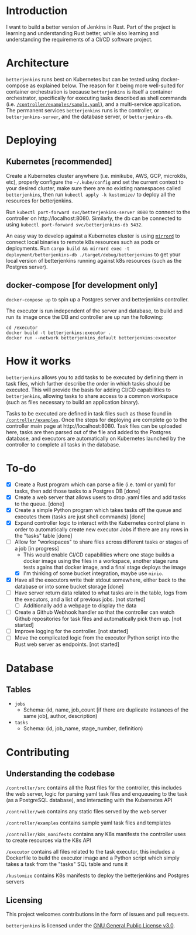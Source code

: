 # Introduction

I want to build a better version of Jenkins in Rust. Part of the project is learning and understanding Rust better, while also learning and understanding the requirements of a CI/CD software project.

# Architecture

`betterjenkins` runs best on Kubernetes but can be tested using docker-compose as explained below. The reason for it being more well-suited for container orchestration is because `betterjenkins` is itself a container orchestrator, specifically for executing tasks described as shell commands (i.e. [`/controller/examples/sample.yaml`](https://github.com/teejas/betterjenkins/blob/main/controller/examples/sample.yaml)), and a multi-service application. The permanent services `betterjenkins` runs is the controller, or `betterjenkins-server`, and the database server, or `betterjenkins-db`.

# Deploying

## Kubernetes [recommended]

Create a Kubernetes cluster anywhere (i.e. minikube, AWS, GCP, microk8s, etc), properly configure the `~/.kube/config` and set the current context to your desired cluster, make sure there are no existing namespaces called `betterjenkins`, then run `kubectl apply -k kustomize/` to deploy all the resources for betterjenkins.

Run `kubectl port-forward svc/betterjenkins-server 8080` to connect to the controller on http://localhost:8080. Similarly, the db can be connected to using `kubectl port-forward svc/betterjenkins-db 5432`.

An easy way to develop against a Kubernetes cluster is using [`mirrord`](https://mirrord.dev/) to connect local binaries to remote k8s resources such as pods or deployments. Run `cargo build && mirrord exec -t deployment/betterjenkins-db ./target/debug/betterjenkins` to get your local version of betterjenkins running against k8s resources (such as the Postgres server).

## docker-compose [for development only]
`docker-compose up` to spin up a Postgres server and betterjenkins controller.

The executor is run independent of the server and database, to build and run its image once the DB and controller are up run the following:
```
cd /executor
docker build -t betterjenkins:executor .
docker run --network betterjenkins_default betterjenkins:executor
```

# How it works

`betterjenkins` allows you to add tasks to be executed by defining them in task files, which further describe the order in which tasks should be executed. This will provide the basis for adding CI/CD capabilities to `betterjenkins`, allowing tasks to share access to a common workspace (such as files necessary to build an application binary).

Tasks to be executed are defined in task files such as those found in [`/controller/examples`](https://github.com/teejas/betterjenkins/tree/main/controller/examples). Once the steps for deploying are complete go to the controller main page at http://localhost:8080. Task files can be uploaded here, tasks are then parsed out of the file and added to the Postgres database, and executors are automatically on Kubernetes launched by the controller to complete all tasks in the database.

# To-do
- [x] Create a Rust program which can parse a file (i.e. toml or yaml) for tasks, then add those tasks to a Postgres DB [done]
- [x] Create a web server that allows users to drop .yaml files and add tasks to the queue. [done]
- [x] Create a simple Python program which takes tasks off the queue and executes them (tasks are just shell commands) [done]
- [x] Expand controller logic to interact with the Kubernetes control plane in order to automatically create new executor Jobs if there are any rows in the "tasks" table [done]
- [ ] Allow for "workspaces" to share files across different tasks or stages of a job [in progress]
   - This would enable CI/CD capabilities where one stage builds a docker image using the files in a workspace, another stage runs tests agains that docker image, and a final stage deploys the image
   - [x] I'm thinking of some bucket integration, maybe use `minio`.
- [x] Have all the executors write their stdout somewhere, either back to the database or into some bucket storage [done]
- [ ] Have server return data related to what tasks are in the table, logs from the executors, and a list of previous jobs. [not started]
  - [ ] Additionally add a webpage to display the data
- [ ] Create a Github Webhook handler so that the controller can watch Github repositories for task files and automatically pick them up. [not started]
- [ ] Improve logging for the controller. [not started]
- [ ] Move the complicated logic from the executor Python script into the Rust web server as endpoints. [not started]

# Database

## Tables
- `jobs`
  - Schema: (id, name, job_count [if there are duplicate instances of the same job], author, description)
- `tasks`
  - Schema: (id, job_name, stage_number, definition)

# Contributing

## Understanding the codebase
`/controller/src` contains all the Rust files for the controller, this includes the web server, logic for parsing yaml task files and enqueueing to the task (as a PostgreSQL database), and interacting with the Kubernetes API

`/controller/web` contains any static files served by the web server

`/controller/examples` contains sample yaml task files and templates

`/controller/k8s_manifests` contains any K8s manifests the controller uses to create resources via the K8s API

`/executor` contains all files related to the task executor, this includes a Dockerfile to build the executor image and a Python script which simply takes a task from the "tasks" SQL table and runs it

`/kustomize` contains K8s manifests to deploy the betterjenkins and Postgres servers

## Licensing

This project welcomes contributions in the form of issues and pull requests. 

`betterjenkins` is licensed under the [GNU General Public License v3.0](https://spdx.org/licenses/GPL-3.0-or-later.html).